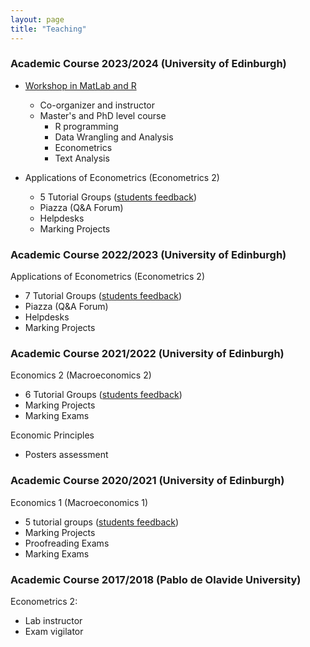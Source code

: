 ```yaml
---
layout: page
title: "Teaching"
---
```


### Academic Course 2023/2024 (University of Edinburgh)
- [Workshop in MatLab and R](https://drive.google.com/drive/folders/1_RiEFW0r_V_Bybjowgiwbq6t6-UXLX7S?usp=sharing)
  - Co-organizer and instructor
  - Master's and PhD level course
    -  R programming
    -  Data Wrangling and Analysis
    -  Econometrics
    -  Text Analysis

- Applications of Econometrics (Econometrics 2)
  - 5 Tutorial Groups ([students feedback](https://drive.google.com/file/d/1w3zzWZpd-AlHJJZYGzW5XquSXNwIMwA9/view?usp=sharing))
  - Piazza (Q&A Forum)
  - Helpdesks
  - Marking Projects

### Academic Course 2022/2023 (University of Edinburgh)
Applications of Econometrics (Econometrics 2)
- 7 Tutorial Groups ([students feedback](https://drive.google.com/file/d/19xJYe8zNnYhfLAHq_F1AQ5oY2uT4Tzoz/view?usp=sharing))
- Piazza (Q&A Forum)
- Helpdesks
- Marking Projects

### Academic Course 2021/2022 (University of Edinburgh)
Economics 2 (Macroeconomics 2)
- 6 Tutorial Groups ([students feedback](https://drive.google.com/file/d/1Q14CVvrGH5LKN2-SSVkyHDQjW9jQzG1X/view?usp=sharing))
- Marking Projects
- Marking Exams

Economic Principles
-  Posters assessment

### Academic Course 2020/2021 (University of Edinburgh)
Economics 1 (Macroeconomics 1)
- 5 tutorial groups ([students feedback](https://drive.google.com/file/d/1NAxndo9zz3noQu2LLHfMjmQaRTay05kb/view?usp=sharing))
- Marking Projects
- Proofreading Exams
- Marking Exams

### Academic Course 2017/2018 (Pablo de Olavide University)
Econometrics 2:
- Lab instructor
- Exam vigilator
